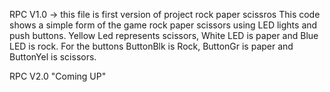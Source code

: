 RPC V1.0 -> this file is first version of project rock paper scissros 
This code shows a simple form of the game rock paper scissors using LED lights and push buttons. Yellow Led represents scissors,
White LED is paper and Blue LED is rock. For the buttons ButtonBlk is Rock, ButtonGr is paper and ButtonYel is scissors.

RPC V2.0 "Coming UP"
